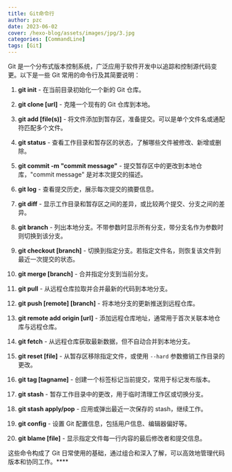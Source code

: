 ```yaml
---
title: Git命令行
author: pzc
date: 2023-06-02
cover: /hexo-blog/assets/images/jpg/3.jpg
categories: [CommandLine]
tags: [Git]
---
```

Git 是一个分布式版本控制系统，广泛应用于软件开发中以追踪和控制源代码变更。以下是一些 Git 常用的命令行及其简要说明：

1. **git init** - 在当前目录初始化一个新的 Git 仓库。

2. **git clone [url]** - 克隆一个现有的 Git 仓库到本地。

3. **git add [file(s)]** - 将文件添加到暂存区，准备提交。可以是单个文件名或通配符匹配多个文件。

4. **git status** - 查看工作目录和暂存区的状态，了解哪些文件被修改、新增或删除。

5. **git commit -m "commit message"** - 提交暂存区中的更改到本地仓库，"commit message" 是对本次提交的描述。

6. **git log** - 查看提交历史，展示每次提交的摘要信息。

7. **git diff** - 显示工作目录和暂存区之间的差异，或比较两个提交、分支之间的差异。

8. **git branch** - 列出本地分支。不带参数时显示所有分支，带分支名作为参数时则切换到该分支。

9. **git checkout [branch]** - 切换到指定分支。若指定文件名，则恢复该文件到最近一次提交的状态。

10. **git merge [branch]** - 合并指定分支到当前分支。

11. **git pull** - 从远程仓库拉取并合并最新的代码到本地分支。

12. **git push [remote] [branch]** - 将本地分支的更新推送到远程仓库。

13. **git remote add origin [url]** - 添加远程仓库地址，通常用于首次关联本地仓库与远程仓库。

14. **git fetch** - 从远程仓库获取最新数据，但不自动合并到本地分支。

15. **git reset [file]** - 从暂存区移除指定文件，或使用 `--hard` 参数撤销工作目录的更改。

16. **git tag [tagname]** - 创建一个标签标记当前提交，常用于标记发布版本。

17. **git stash** - 暂存工作目录中的更改，用于临时清理工作区或切换分支。

18. **git stash apply/pop** - 应用或弹出最近一次保存的 stash，继续工作。

19. **git config** - 设置 Git 配置信息，包括用户信息、编辑器偏好等。

20. **git blame [file]** - 显示指定文件每一行内容的最后修改者和提交信息。

这些命令构成了 Git 日常使用的基础，通过组合和深入了解，可以高效地管理代码版本和协同工作。****